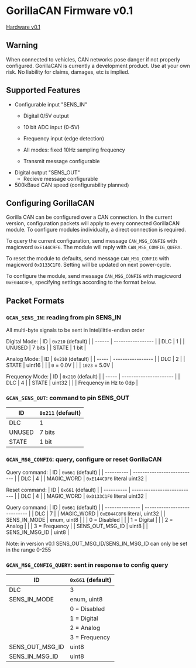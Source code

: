 # GorillaCAN Firmware v0.1

[Hardware v0.1](/gorilla_can/GorillaCAN%20Datasheet%20-%20Hardware%20v0.1%20Rev%20A.pdf)

## Warning
When connected to vehicles, CAN networks pose danger if not properly configured. GorillaCAN is currently a development product. Use at your own risk. No liability for claims, damages, etc is implied.

## Supported Features

- Configurable input "SENS_IN"
    - Digital 0/5V output
    - 10 bit ADC input (0-5V)
    - Frequency input (edge detection)

    - All modes: fixed 10Hz sampling frequency
    - Transmit message configurable
- Digital output "SENS_OUT"
    - Recieve message configurable
- 500kBaud CAN speed (configurability planned)

## Configuring GorillaCAN

Gorilla CAN can be configured over a CAN connection. In the current version, configuration packets will apply to every connected GorillaCAN module. To configure modules individually, a direct connection is required.

To query the current configuration, send message `CAN_MSG_CONFIG` with magicword `0xE144C9F6`. The module will reply with `CAN_MSG_CONFIG_QUERY`.

To reset the module to defaults, send message `CAN_MSG_CONFIG` with magicword `0xD133C1F0`. Setting will be updated on next power-cycle.

To configure the module, send message `CAN_MSG_CONFIG` with magicword `0xE044C8F6`, specifying settings according to the format below.

## Packet Formats


### `GCAN_SENS_IN`: reading from pin SENS_IN

All multi-byte signals to be sent in Intel/little-endian order

Digital Mode:
| ID     | `0x210` (default) |
| ------ | ----------------- |
| DLC    | 1                 |
| UNUSED | 7 bits            |
| STATE  | 1 bit             |

Analog Mode:
| ID    | `0x210` (default) |
| ----- | ----------------- |
| DLC   | 2                 |
| STATE | uint16            |
|       | `0` = 0.0V        |
|       | `1023` = 5.0V     |

Frequency Mode:
| ID    | `0x210` (default)      |
| ----- | ---------------------- |
| DLC   | 4                      |
| STATE | uint32                 |
|       | Frequency in Hz to 0dp |


### `GCAN_SENS_OUT`: command to pin SENS_OUT

| ID     | `0x211` (default) |
| ------ | ----------------- |
| DLC    | 1                 |
| UNUSED | 7 bits            |
| STATE  | 1 bit             |

### `GCAN_MSG_CONFIG`: query, configure or reset GorillaCAN

Query command:
| ID         | `0x661` (default)           |
| ---------- | --------------------------- |
| DLC        | 4                           |
| MAGIC_WORD | `0xE144C9F6` literal uint32 |

Reset command:
| ID         | `0x661` (default)           |
| ---------- | --------------------------- |
| DLC        | 4                           |
| MAGIC_WORD | `0xD133C1F0` literal uint32 |

Query command:
| ID              | `0x661` (default)            |
| --------------- | ---------------------------- |
| DLC             | 7                            |
| MAGIC_WORD      | `0xE044C8F6` literal, uint32 |
| SENS_IN_MODE    | enum, uint8                  |
|                 | 0 = Disabled                 |
|                 | 1 = Digital                  |
|                 | 2 = Analog                   |
|                 | 3 = Frequency                |
| SENS_OUT_MSG_ID | uint8                        |
| SENS_IN_MSG_ID  | uint8                        |


Note: in version v0.1 SENS_OUT_MSG_ID/SENS_IN_MSG_ID can only be set in the range 0-255

### `GCAN_MSG_CONFIG_QUERY`: sent in response to config query

| ID              | `0x661` (default) |
| --------------- | ----------------- |
| DLC             | 3                 |
| SENS_IN_MODE    | enum, uint8       |
|                 | 0 = Disabled      |
|                 | 1 = Digital       |
|                 | 2 = Analog        |
|                 | 3 = Frequency     |
| SENS_OUT_MSG_ID | uint8             |
| SENS_IN_MSG_ID  | uint8             |
